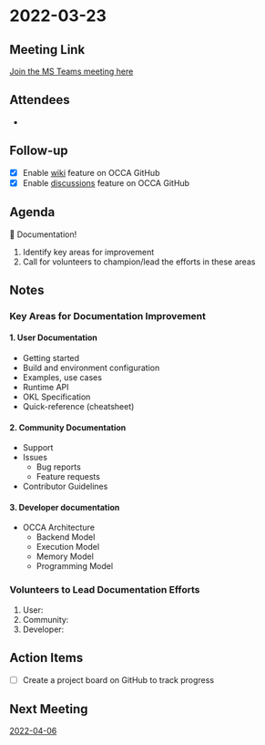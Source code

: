 # 2022-03-23

## Meeting Link

[Join the MS Teams meeting here](https://teams.microsoft.com/l/meetup-join/19%3ameeting_NDBhZmQyMTUtMzEzMy00ZWJkLTkzZDAtMzRiZDg1YWU5OTQ3%40thread.v2/0?context=%7b%22Tid%22%3a%220cfca185-25f7-49e3-8ae7-704d5326e285%22%2c%22Oid%22%3a%22e76e8444-bf17-4212-b407-066369e3264c%22%7d)

## Attendees

- 

## Follow-up

- [x] Enable [wiki](https://github.com/libocca/occa/wiki) feature on OCCA GitHub
- [x] Enable [discussions](https://github.com/libocca/occa/discussions) feature on OCCA GitHub

## Agenda

:book: Documentation!
1. Identify key areas for improvement
2. Call for volunteers to champion/lead the efforts in these areas


## Notes

### Key Areas for Documentation Improvement

#### 1. User Documentation
- Getting started
- Build and environment configuration
- Examples, use cases 
- Runtime API
- OKL Specification
- Quick-reference (cheatsheet)

#### 2. Community Documentation

- Support
- Issues
  - Bug reports
  - Feature requests
- Contributor Guidelines  

#### 3. Developer documentation 

  - OCCA Architecture
    - Backend Model
    - Execution Model
    - Memory Model
    - Programming Model

### Volunteers to Lead Documentation Efforts

1. User:
2. Community:
3. Developer:

## Action Items

- [ ] Create a project board on GitHub to track progress

## Next Meeting

[2022-04-06](2022-04-06.md)